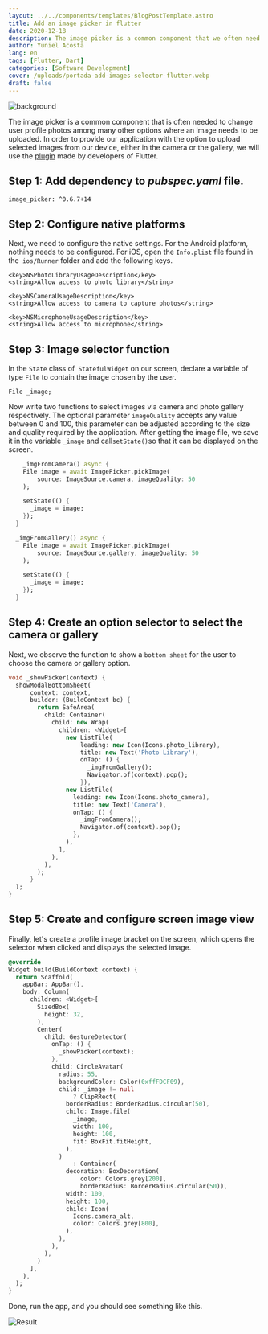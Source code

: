 ```yaml
---
layout: ../../components/templates/BlogPostTemplate.astro
title: Add an image picker in flutter
date: 2020-12-18
description: The image picker is a common component that we often need for user profiles and other things. How to add an image picker to flutter to select images from gallery or camera
author: Yuniel Acosta
lang: en
tags: [Flutter, Dart]
categories: [Software Development]
cover: /uploads/portada-add-images-selector-flutter.webp
draft: false
---
```


![background](/uploads/portada-add-images-selector-flutter.webp)

The image picker is a common component that is often needed to change user profile photos among many other options where an image needs to be uploaded. In order to provide our application with the option to upload selected images from our device, either in the camera or the gallery, we will use the [plugin](https://pub.dev/packages/image_picker) made by developers of Flutter.

## **Step 1**: Add dependency to **_pubspec.yaml_** file.

    image_picker: ^0.6.7+14

## **Step 2**: Configure native platforms

Next, we need to configure the native settings. For the Android platform, nothing needs to be configured. For iOS, open the `Info.plist` file found in the` ios/Runner` folder and add the following keys.

```text
<key>NSPhotoLibraryUsageDescription</key>
<string>Allow access to photo library</string>

<key>NSCameraUsageDescription</key>
<string>Allow access to camera to capture photos</string>

<key>NSMicrophoneUsageDescription</key>
<string>Allow access to microphone</string>
```

## **Step 3**: Image selector function

In the `State` class of` StatefulWidget` on our screen, declare a variable of type `File` to contain the image chosen by the user.

    File _image;

Now write two functions to select images via camera and photo gallery respectively. The optional parameter `imageQuality` accepts any value between 0 and 100, this parameter can be adjusted according to the size and quality required by the application. After getting the image file, we save it in the variable `_image` and call`setState()`so that it can be displayed on the screen.

```dart
    _imgFromCamera() async {
    File image = await ImagePicker.pickImage(
        source: ImageSource.camera, imageQuality: 50
    );

    setState(() {
      _image = image;
    });
  }

  _imgFromGallery() async {
    File image = await ImagePicker.pickImage(
        source: ImageSource.gallery, imageQuality: 50
    );

    setState(() {
      _image = image;
    });
  }
```

## **Step 4**: Create an option selector to select the camera or gallery

Next, we observe the function to show a `bottom sheet` for the user to choose the camera or gallery option.

```dart
void _showPicker(context) {
  showModalBottomSheet(
      context: context,
      builder: (BuildContext bc) {
        return SafeArea(
          child: Container(
            child: new Wrap(
              children: <Widget>[
                new ListTile(
                    leading: new Icon(Icons.photo_library),
                    title: new Text('Photo Library'),
                    onTap: () {
                      _imgFromGallery();
                      Navigator.of(context).pop();
                    }),
                new ListTile(
                  leading: new Icon(Icons.photo_camera),
                  title: new Text('Camera'),
                  onTap: () {
                    _imgFromCamera();
                    Navigator.of(context).pop();
                  },
                ),
              ],
            ),
          ),
        );
      }
  );
}
```

## **Step 5**: Create and configure screen image view

Finally, let's create a profile image bracket on the screen, which opens the selector when clicked and displays the selected image.

```dart
@override
Widget build(BuildContext context) {
  return Scaffold(
    appBar: AppBar(),
    body: Column(
      children: <Widget>[
        SizedBox(
          height: 32,
        ),
        Center(
          child: GestureDetector(
            onTap: () {
              _showPicker(context);
            },
            child: CircleAvatar(
              radius: 55,
              backgroundColor: Color(0xffFDCF09),
              child: _image != null
                  ? ClipRRect(
                borderRadius: BorderRadius.circular(50),
                child: Image.file(
                  _image,
                  width: 100,
                  height: 100,
                  fit: BoxFit.fitHeight,
                ),
              )
                  : Container(
                decoration: BoxDecoration(
                    color: Colors.grey[200],
                    borderRadius: BorderRadius.circular(50)),
                width: 100,
                height: 100,
                child: Icon(
                  Icons.camera_alt,
                  color: Colors.grey[800],
                ),
              ),
            ),
          ),
        )
      ],
    ),
  );
}

```

Done, run the app, and you should see something like this.

![Result](/uploads/resultado.gif)
